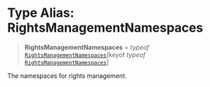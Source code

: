 # Type Alias: RightsManagementNamespaces

> **RightsManagementNamespaces** = *typeof* [`RightsManagementNamespaces`](../variables/RightsManagementNamespaces.md)\[keyof *typeof* [`RightsManagementNamespaces`](../variables/RightsManagementNamespaces.md)\]

The namespaces for rights management.
